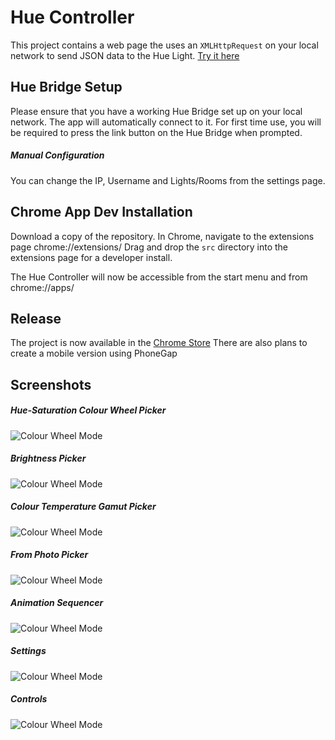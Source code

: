 # Hue Controller
This project contains a web page the uses an `XMLHttpRequest` on your local network to send JSON data to the Hue Light.
[Try it here](https://rawgit.com/fsyth/hue-controller/master/src/www/index.html)

## Hue Bridge Setup
Please ensure that you have a working Hue Bridge set up on your local network.
The app will automatically connect to it.
For first time use, you will be required to press the link button on the Hue Bridge when prompted.

##### Manual Configuration
You can change the IP, Username and Lights/Rooms from the settings page.

## Chrome App Dev Installation
Download a copy of the repository.
In Chrome, navigate to the extensions page chrome://extensions/
Drag and drop the `src` directory into the extensions page for a developer install.

The Hue Controller will now be accessible from the start menu and from chrome://apps/

## Release
The project is now available in the [Chrome Store](https://chrome.google.com/webstore/detail/hue-light-controller/okogmhcbjehmmfmhmolkbpbhbnmmcgnd)
There are also plans to create a mobile version using PhoneGap

## Screenshots

##### Hue-Saturation Colour Wheel Picker
![Colour Wheel Mode](screenshots/colourwheel.png)

##### Brightness Picker
![Colour Wheel Mode](screenshots/brightness.png)

##### Colour Temperature Gamut Picker
![Colour Wheel Mode](screenshots/colourtemperature.png)

##### From Photo Picker
![Colour Wheel Mode](screenshots/photo.png)

##### Animation Sequencer
![Colour Wheel Mode](screenshots/animations.png)

##### Settings
![Colour Wheel Mode](screenshots/settings.png)

##### Controls
![Colour Wheel Mode](screenshots/controls.png)
